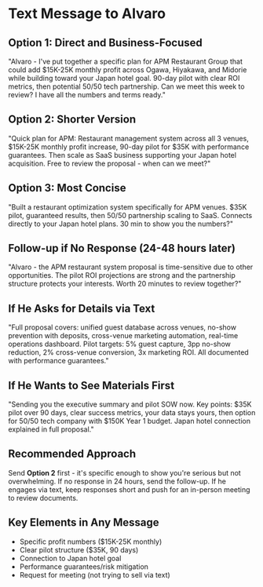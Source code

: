 # Text Message to Alvaro

## Option 1: Direct and Business-Focused
"Alvaro - I've put together a specific plan for APM Restaurant Group that could add $15K-25K monthly profit across Ogawa, Hiyakawa, and Midorie while building toward your Japan hotel goal. 90-day pilot with clear ROI metrics, then potential 50/50 tech partnership. Can we meet this week to review? I have all the numbers and terms ready."

## Option 2: Shorter Version
"Quick plan for APM: Restaurant management system across all 3 venues, $15K-25K monthly profit increase, 90-day pilot for $35K with performance guarantees. Then scale as SaaS business supporting your Japan hotel acquisition. Free to review the proposal - when can we meet?"

## Option 3: Most Concise
"Built a restaurant optimization system specifically for APM venues. $35K pilot, guaranteed results, then 50/50 partnership scaling to SaaS. Connects directly to your Japan hotel plans. 30 min to show you the numbers?"

## Follow-up if No Response (24-48 hours later)
"Alvaro - the APM restaurant system proposal is time-sensitive due to other opportunities. The pilot ROI projections are strong and the partnership structure protects your interests. Worth 20 minutes to review together?"

## If He Asks for Details via Text
"Full proposal covers: unified guest database across venues, no-show prevention with deposits, cross-venue marketing automation, real-time operations dashboard. Pilot targets: 5% guest capture, 3pp no-show reduction, 2% cross-venue conversion, 3x marketing ROI. All documented with performance guarantees."

## If He Wants to See Materials First
"Sending you the executive summary and pilot SOW now. Key points: $35K pilot over 90 days, clear success metrics, your data stays yours, then option for 50/50 tech company with $150K Year 1 budget. Japan hotel connection explained in full proposal."

## Recommended Approach
Send **Option 2** first - it's specific enough to show you're serious but not overwhelming. If no response in 24 hours, send the follow-up. If he engages via text, keep responses short and push for an in-person meeting to review documents.

## Key Elements in Any Message
- Specific profit numbers ($15K-25K monthly)
- Clear pilot structure ($35K, 90 days)
- Connection to Japan hotel goal
- Performance guarantees/risk mitigation
- Request for meeting (not trying to sell via text)